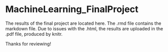 # MachineLearning_FinalProject

The results of the final project are located here. The .rmd file contains the markdown file.  Due to issues with the .html, the results are uploaded in the .pdf file, produced by knitr.  

Thanks for reviewing!




